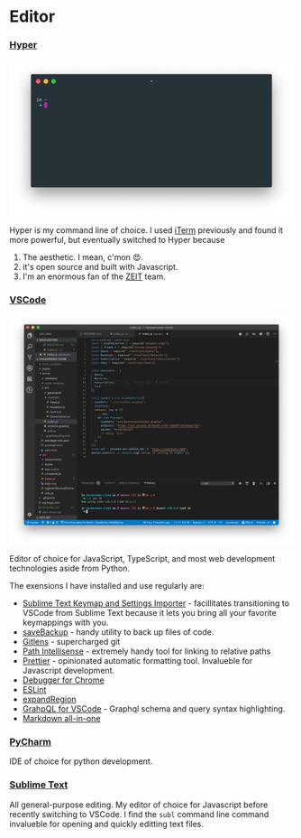 # Editor



### [Hyper](https://hyper.is/)

![image-20181112133457806](assets/image-20181112133457806.png)

Hyper is my command line of choice. I used [iTerm](https://iterm2.com/) previously and found it more powerful, but eventually switched to Hyper because

1. The aesthetic. I mean, c'mon 😍. 
2. it's open source and built with Javascript.  
3. I'm an enormous fan of the [ZEIT](https://zeit.co/) team. 



### [VSCode](https://code.visualstudio.com/)

![image-20181112132855446](assets/image-20181112132855446.png)

Editor of choice for JavaScript, TypeScript, and most web development technologies aside from Python. 

The exensions I have installed and use regularly are: 

- [Sublime Text Keymap and Settings Importer](https://marketplace.visualstudio.com/items?itemName=ms-vscode.sublime-keybindings) - facillitates transitioning to VSCode from Sublime Text because it lets you bring all your favorite keymappings with you. 
- [saveBackup](https://marketplace.visualstudio.com/items?itemName=purplestone.savebackup) - handy utility to back up files of code. 
- [Gitlens](https://marketplace.visualstudio.com/items?itemName=eamodio.gitlens) - supercharged git 
- [Path Intellisense](https://marketplace.visualstudio.com/items?itemName=christian-kohler.path-intellisense) - extremely handy tool for linking to relative paths 
- [Prettier](https://marketplace.visualstudio.com/items?itemName=esbenp.prettier-vscode) - opinionated automatic formatting tool. Invalueble for Javascript development. 
- [Debugger for Chrome](https://marketplace.visualstudio.com/items?itemName=msjsdiag.debugger-for-chrome)
- [ESLint](https://marketplace.visualstudio.com/items?itemName=dbaeumer.vscode-eslint)
- [expandRegion](https://marketplace.visualstudio.com/items?itemName=letrieu.expand-region)
- [GrahpQL for VSCode](https://marketplace.visualstudio.com/items?itemName=kumar-harsh.graphql-for-vscode) - Graphql schema and query syntax highlighting. 
- [Markdown all-in-one](https://marketplace.visualstudio.com/items?itemName=yzhang.markdown-all-in-one) 

### [PyCharm](https://www.jetbrains.com/pycharm/) 

IDE of choice for python development.

### [Sublime Text](https://www.sublimetext.com/) 

 All general-purpose editing. My editor of choice for Javascript before recently switching to VSCode. I find the `subl` command line command invalueble for opening and quickly editting text files. 
